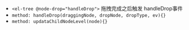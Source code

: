 - `<el-tree @node-drop="handleDrop">` 拖拽完成之后触发 handleDrop事件
- `method: handleDrop(draggingNode, dropNode, dropType, ev){}`
- `method: updataChildNodeLevel(node){}`